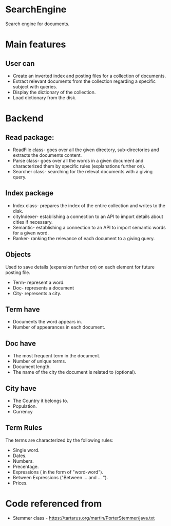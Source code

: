 # SearchEngine
Search engine for documents. 

# Main features

## User can
* Create an inverted index and posting files for a collection of documents.
* Extract relevant documents from the collection regarding a specific subject with queries.
* Display the dictionary of the collection.
* Load dictionary from the disk.

# Backend

## Read package:
* ReadFile class- goes over all the given directory, sub-directories and extracts the documents content.
* Parse class- goes over all the words in a given document and characterized them by specific rules (explanations further on).
* Searcher class- searching for the relevat documents with a giving query.

## Index package
* Index class- prepares the index of the entire collection and writes to the disk.
* cityIndexer- establishing a connection to an API to import details about cities if necessary.
* Semantic- establishing a connection to an API to import semantic words for a given word.
* Ranker- ranking the relevance of each document to a giving query.

## Objects
Used to save details (expansion further on) on each element for future posting file.
* Term- represent a word. 
* Doc- represents a document
* City- represents a city.

## Term have
* Documents the word appears in.
* Number of appearances in each document.

## Doc have
* The most frequent term in the document.
* Number of unique terms.
* Document length.
* The name of the city the document is related to (optional).

## City have
* The Country it belongs to.
* Population.
* Currency

## Term Rules
The terms are characterized by the following rules:
* Single word.
* Dates.
* Numbers.
* Precentage.
* Expressions ( in the form of "word-word").
* Between Expressions ("Between ... and ... ").
* Prices.

# Code referenced from
* Stemmer class - https://tartarus.org/martin/PorterStemmer/java.txt
